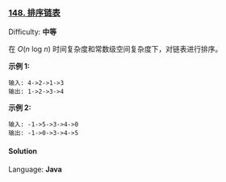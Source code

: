 ### [148\. 排序链表](https://leetcode-cn.com/problems/sort-list/)

Difficulty: **中等**


在 _O_(_n_ log _n_) 时间复杂度和常数级空间复杂度下，对链表进行排序。

**示例 1:**

```
输入: 4->2->1->3
输出: 1->2->3->4
```

**示例 2:**

```
输入: -1->5->3->4->0
输出: -1->0->3->4->5
```


#### Solution

Language: **Java**

```java
​
```
